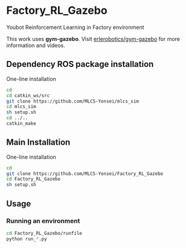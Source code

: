 # Factory_RL_Gazebo
Youbot Reinforcement Learning in Factory environment

This work uses **gym-gazebo**.
Visit [erlerobotics/gym-gazebo](https://github.com/erlerobot/gym-gazebo) for more information and videos.

## Dependency ROS package installation
One-line installation
```bash
cd
cd catkin_ws/src
git clone https://github.com/MLCS-Yonsei/mlcs_sim
cd mlcs_sim
sh setup.sh
cd ../..
catkin_make
```

## Main Installation
One-line installation
```bash
cd 
git clone https://github.com/MLCS-Yonsei/Factory_RL_Gazebo
cd Factory_RL_Gazebo
sh setup.sh
```

## Usage

### Running an environment

```bash
cd Factory_RL_Gazebo/runfile
python run_*.py
```